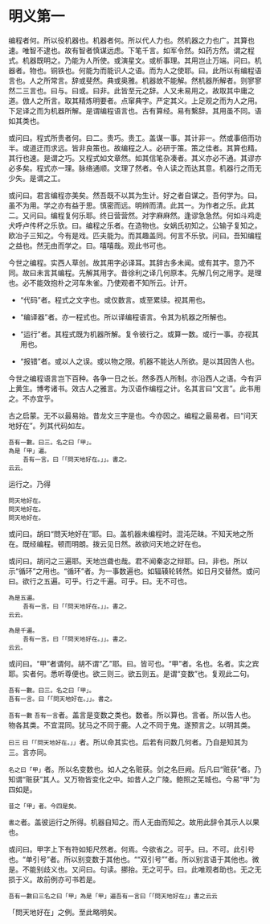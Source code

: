 # 明义第一

编程者何。所以役机器也。机器者何。所以代人力也。然机器之力也广。其算也速。唯智不逮也。故有智者慎谋远虑。下笔千言。如军令然。如药方然。谓之程式。机器既明之。乃能为人所使。或演星文。或析事理。其用岂止万端。问曰。机器者。物也。铜铁也。何能为而能识人之语。而为人之使耶。曰。此所以有编程语言也。人之所常言。辞或斐然。典或奥雅。机器故不能解。然机器所解者。则寥寥然二三言也。曰与。曰或。曰非。此皆至元之辞。人又未易用之。故取其中庸之道。倣人之所言。取其精炼明要者。点窜典字。严定其义。上足观之而为人之用。下足译之而为机器所解。是谓编程语言也。古有算经。易有繫辞。其用虽不同。语如其类也。

或问曰。程式所贵者何。曰二。贵巧。贵工。盖谋一事。其计非一。然或事倍而功半。或道迂而求远。皆非良策也。故编程之人。必研于策。策之佳者。其算也精。其行也速。是谓之巧。又程式如文章然。如其信笔杂凑者。其义亦必不通。其谬亦必多矣。程式亦一理。脉络通顺。文理了然者。令人读之而达其意。机器行之而无少失。是谓之工。

或问曰。君言编程亦美矣。然吾既不以其为生计。好之者自谋之。吾何学为。曰。虽不为用。学之亦有益于思。慎密而远。明辨而清。此其一。为作者之乐。此其二。又问曰。编程复何乐耶。终日营营然。对字麻麻然。逢谬急急然。何如斗鸡走犬呼卢传杯之乐欤。曰。编程之乐者。在造物也。女娲氏初知之。公输子复知之。欧冶子三知之。今有是戏。匹夫能为。而其趣盖同。何言不乐欤。问曰。吾知编程之益也。然无由而学之。曰。嘻嘻哉。观此书可也。

今世之编程。实西人草创。故其用字必译耳。其辞古多未闻。或有其字。意乃不同。故曰未言其编程。先解其用字。昔徐利之译几何原本。先解几何之用字。是理也。必不能效抱朴之河车朱雀。乃使观者不知所云。计开。

- “代码”者。程式之文字也。或仅数言。或至累牍。视其用也。

- “编译器”者。亦一程式也。所以译编程语言。令其为机器之所解也。

- “运行”者。其程式既为机器所解。复令彼行之。或算一数。或行一事。亦视其用也。

- “报错”者。或以人之误。或以物之限。机器不能达人所欲。是以其因吿人也。

今世之编程语言岂下百种。各争一日之长。然多西人所制。亦沿西人之语。今有沪上黄生。博考诸书。效古人之雅言。为汉语作编程之计。名其言曰“文言”。此书用之。不亦宜乎。

古之启蒙。无不以最易始。昔龙文三字是也。今亦因之。编程之最易者。曰“问天地好在”。列其代码如左。

```
吾有一數。曰三。名之曰「甲」。
為是「甲」遍。
	吾有一言。曰「「問天地好在。」」。書之。
云云。
```

运行之。乃得

```
問天地好在。
問天地好在。
問天地好在。
```

或问曰。胡曰“問天地好在”耶。曰。盖机器未编程时。混沌茫昧。不知天地之所在。既经编程。顿而明朗。拨云见日然。故欲问天地之好在也。

或问曰。胡问之三遍耶。天地岂聋也哉。君不闻秦宓之辩耶。曰。非也。所以示“循环”之用也。“循环”者。为一事数遍也。如辐辏轮转然。如日月交替然。或问曰。欲行之五遍。可乎。行之千遍。可乎。曰。无不可也。

```
為是五遍。
	吾有一言。曰「「問天地好在。」」。書之。
云云。

為是千遍。
	吾有一言。曰「「問天地好在。」」。書之。
云云。
```

或问曰。“甲”者谓何。胡不谓“乙”耶。曰。皆可也。“甲”者。名也。名者。实之宾耶。实者何。悉听尊便也。欲三则三。欲五则五。是谓“变数”也。复观此二句。

```
吾有一數。曰三。名之曰「甲」。
吾有一言。曰「「問天地好在。」」。書之。
```

`吾有一數` `吾有一言`者。盖言是变数之类也。数者。所以算也。言者。所以吿人也。物各其类。不宜混同。犹马之不同于鹿。人之不同于鬼。遂预言之。以明其类。

`曰三` `曰「「問天地好在。」」`者。所以命其实也。后若有问数几何者。乃自是知其为三。言亦同。

`名之曰「甲」`者。所以名变数也。如人之名赃获。剑之名巨阙。后凡曰“赃获”者。乃知谓“赃获”其人。又万物皆变化之中。如昔人之广陵。鲍照之芜城也。今易“甲”为四如是。

```
昔之「甲」者。今四是矣。
```

`書之`者。盖彼运行之所得。机器自知之。而人无由而知之。故用此辞令其示人以果也。

或问曰。甲字上下有符如矩尺然者。何焉。今欲省之。可乎。曰。不可。此引号也。“单引号”者。所以别变数于其他也。““双引号””者。所以别言语于其他也。微是。不能别歧义也。又问曰。句读。挪抬。无之可乎。曰。此唯观者助也。无之无损于义。故前例亦可书若是。

```
吾有一數曰三名之曰「甲」為是「甲」遍吾有一言曰「「問天地好在」」書之云云
```

「問天地好在」之例。至此略明矣。
